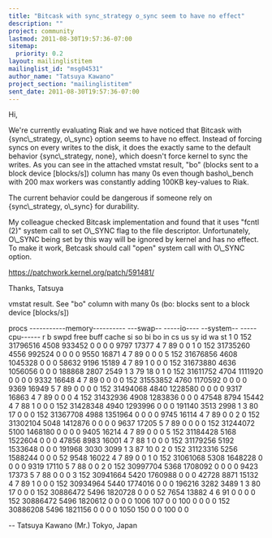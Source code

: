 ```yaml
---
title: "Bitcask with sync_strategy o_sync seem to have no effect"
description: ""
project: community
lastmod: 2011-08-30T19:57:36-07:00
sitemap:
  priority: 0.2
layout: mailinglistitem
mailinglist_id: "msg04531"
author_name: "Tatsuya Kawano"
project_section: "mailinglistitem"
sent_date: 2011-08-30T19:57:36-07:00
---
```


Hi,

We're currently evaluating Riak and we have noticed that Bitcask with 
{sync\\_strategy, o\\_sync} option seems to have no effect. Instead of forcing 
syncs on every writes to the disk, it does the exactly same to the default 
behavior {sync\\_strategy, none}, which doesn't force kernel to sync the writes. 
As you can see in the attached vmstat result, "bo" (blocks sent to a block 
device [blocks/s]) column has many 0s even though basho\\_bench with 200 max 
workers was constantly adding 100KB key-values to Riak.

The current behavior could be dangerous if someone rely on {sync\\_strategy, 
o\\_sync} for durability.

My colleague checked Bitcask implementation and found that it uses "fcntl (2)" 
system call to set O\\_SYNC flag to the file descriptor. Unfortunately, O\\_SYNC 
being set by this way will be ignored by kernel and has no effect. To make it 
work, Betcask should call "open" system call with O\\_SYNC option.

https://patchwork.kernel.org/patch/591481/

Thanks,
Tatsuya


vmstat result. See "bo" column with many 0s (bo: blocks sent to a block device 
[blocks/s])

procs -----------memory---------- ---swap-- -----io---- --system-- 
-----cpu------
r b swpd free buff cache si so bi bo in cs us sy id wa st
1 0 152 31796516 4508 933452 0 0 0 0 9797 17377 4 7 89 0 
 0
1 0 152 31735260 4556 992524 0 0 0 0 9550 16871 4 7 89 0 
 0
0 5 152 31676856 4608 1045328 0 0 0 58632 9196 15189 4 7 89 
1 0
0 0 152 31673880 4636 1056056 0 0 0 188868 2807 2549 1 3 79 
18 0
1 0 152 31611752 4704 1111920 0 0 0 0 9332 16648 4 7 89 
0 0
0 0 152 31553852 4760 1170592 0 0 0 0 9369 16949 5 7 89 
0 0
0 0 152 31494068 4840 1228580 0 0 0 0 9317 16863 4 7 89 
0 0
0 4 152 31432936 4908 1283836 0 0 0 47548 8794 15442 4 7 88 
1 0
0 0 152 31428348 4940 1293996 0 0 0 191140 3513 2998 1 3 80 
17 0
0 0 152 31367708 4988 1351964 0 0 0 0 9745 16114 4 7 89 
0 0
2 0 152 31302104 5048 1412876 0 0 0 0 9637 17205 5 7 89 
0 0
0 0 152 31244072 5100 1468180 0 0 0 0 9405 16214 4 7 89 
0 0
0 5 152 31184428 5168 1522604 0 0 0 47856 8983 16001 4 7 88 
1 0
0 0 152 31179256 5192 1533648 0 0 0 191968 3030 3099 1 3 87 
10 0
2 0 152 31123316 5256 1588244 0 0 0 52 9548 16022 4 7 89 
0 0
1 0 152 31061068 5308 1648228 0 0 0 0 9319 17110 5 7 88 
0 0
2 0 152 30997704 5368 1708092 0 0 0 0 9423 17373 5 7 88 
0 0
0 3 152 30941664 5420 1760988 0 0 0 42728 8871 15132 4 7 89 
1 0
0 0 152 30934964 5440 1774016 0 0 0 196216 3282 3489 1 3 80 
17 0
0 0 152 30886472 5496 1820728 0 0 0 52 7654 13882 4 6 91 
0 0
0 0 152 30886472 5496 1820612 0 0 0 0 1006 107 0 0 100 
0 0
0 0 152 30886208 5496 1821156 0 0 0 0 1050 150 0 0 100 
0 0

--
Tatsuya Kawano (Mr.)
Tokyo, Japan
